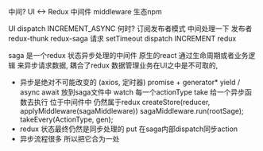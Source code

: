 中间? UI <-> Redux 
中间件 middleware 生态npm

UI dispatch INCREMENT_ASYNC
何时? 订阅发布者模式
中间处理一下 发布者 redux-thunk redux-saga
  请求 setTimeout dispatch INCREMENT
redux

saga 是一个redux 状态异步处理的中间件
原生的react 通过生命周期或者业务逻辑 来异步请求数据, 耦合了redux 数据管理业务在UI之中是不可取的,
- 异步是绝对不可能改变的 (axios, 定时器)
  promise + generator* yield / async await
  放到saga文件中
  watch 每一个actionType take 给一个异步函数去执行
  位于中间件中 仍然属于redux
  createStore(reducer, applyMiddleware(sagaMiddleware))
  sagaMiddleware.run(rootSage);
  takeEvery(ActionType, gen);
- redux 状态最终仍然是同步处理的
  put 在saga内部dispatch同步action
- 异步流程很多 所以把它合为一处